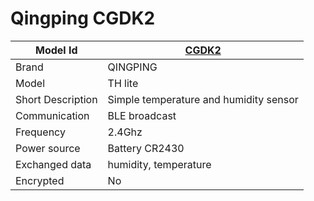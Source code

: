 # Qingping CGDK2

|Model Id|[CGDK2](https://github.com/theengs/decoder/blob/development/src/devices/CGDK2_json.h)|
|-|-|
|Brand|QINGPING|
|Model|TH lite|
|Short Description| Simple temperature and humidity sensor|
|Communication|BLE broadcast|
|Frequency|2.4Ghz|
|Power source|Battery CR2430|
|Exchanged data|humidity, temperature|
|Encrypted|No|
